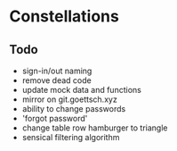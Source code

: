 # Constellations

## Todo

- sign-in/out naming
- remove dead code
- update mock data and functions
- mirror on git.goettsch.xyz
- ability to change passwords
- 'forgot password'
- change table row hamburger to triangle
- sensical filtering algorithm
